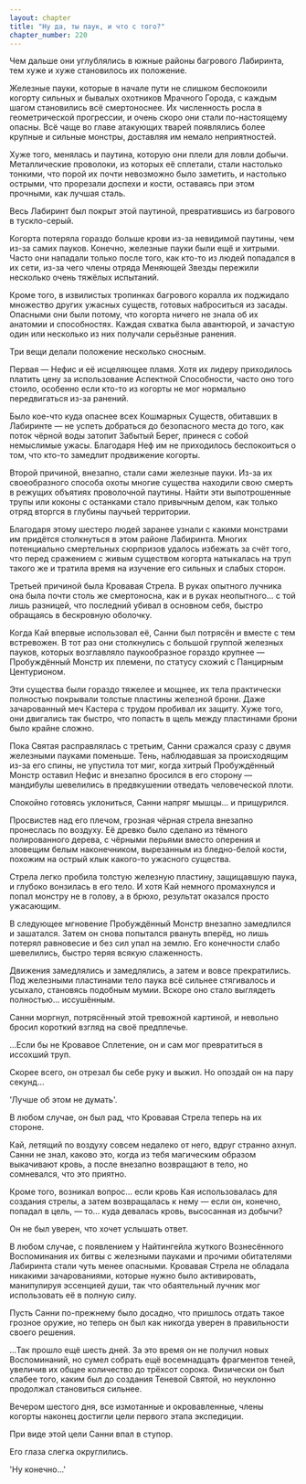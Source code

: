 ```yaml
---
layout: chapter
title: "Ну да, ты паук, и что с того?"
chapter_number: 220
---
```


Чем дальше они углублялись в южные районы багрового Лабиринта, тем хуже и хуже становилось их положение.

Железные пауки, которые в начале пути не слишком беспокоили когорту сильных и бывалых охотников Мрачного Города, с каждым шагом становились всё смертоноснее. Их численность росла в геометрической прогрессии, и очень скоро они стали по-настоящему опасны. Всё чаще во главе атакующих тварей появлялись более крупные и сильные монстры, доставляя им немало неприятностей.

Хуже того, менялась и паутина, которую они плели для ловли добычи. Металлические проволоки, из которых её сплетали, стали настолько тонкими, что порой их почти невозможно было заметить, и настолько острыми, что прорезали доспехи и кости, оставаясь при этом прочными, как лучшая сталь.

Весь Лабиринт был покрыт этой паутиной, превратившись из багрового в тускло-серый.

Когорта потеряла гораздо больше крови из-за невидимой паутины, чем из-за самих пауков. Конечно, железные пауки были ещё и хитрыми. Часто они нападали только после того, как кто-то из людей попадался в их сети, из-за чего члены отряда Меняющей Звезды пережили несколько очень тяжёлых испытаний.

Кроме того, в извилистых тропинках багрового коралла их поджидало множество других ужасных существ, готовых наброситься из засады. Опасными они были потому, что когорта ничего не знала об их анатомии и способностях. Каждая схватка была авантюрой, и зачастую один или несколько из них получали серьёзные ранения.

Три вещи делали положение несколько сносным.

Первая — Нефис и её исцеляющее пламя. Хотя их лидеру приходилось платить цену за использование Аспектной Способности, часто оно того стоило, особенно если кто-то из когорты не мог нормально передвигаться из-за ранений.

Было кое-что куда опаснее всех Кошмарных Существ, обитавших в Лабиринте — не успеть добраться до безопасного места до того, как поток чёрной воды затопит Забытый Берег, принеся с собой немыслимые ужасы. Благодаря Неф им не приходилось беспокоиться о том, что кто-то замедлит продвижение когорты.

Второй причиной, внезапно, стали сами железные пауки. Из-за их своеобразного способа охоты многие существа находили свою смерть в режущих объятиях проволочной паутины. Найти эти выпотрошенные трупы или коконы с останками стало привычным делом, как только отряд вторгся в глубины паучьей территории.

Благодаря этому шестеро людей заранее узнали с какими монстрами им придётся столкнуться в этом районе Лабиринта. Многих потенциально смертельных сюрпризов удалось избежать за счёт того, что перед сражением с живым существом когорта натыкалась на труп такого же и тратила время на изучение его сильных и слабых сторон.

Третьей причиной была Кровавая Стрела. В руках опытного лучника она была почти столь же смертоносна, как и в руках неопытного... с той лишь разницей, что последний убивал в основном себя, быстро обращаясь в бескровную оболочку.

Когда Кай впервые использовал её, Санни был потрясён и вместе с тем встревожен. В тот раз они столкнулись с большой группой железных пауков, которых возглавляло паукообразное гораздо крупнее — Пробуждённый Монстр их племени, по статусу схожий с Панцирным Центурионом.

Эти существа были гораздо тяжелее и мощнее, их тела практически полностью покрывали толстые пластины железной брони. Даже зачарованный меч Кастера с трудом пробивал их защиту. Хуже того, они двигались так быстро, что попасть в щель между пластинами брони было крайне сложно.

Пока Святая расправлялась с третьим, Санни сражался сразу с двумя железными пауками поменьше. Тень, наблюдавшая за происходящим из-за его спины, не упустила тот миг, когда хитрый Пробуждённый Монстр оставил Нефис и внезапно бросился в его сторону — мандибулы шевелились в предвкушении отведать человеческой плоти.

Спокойно готовясь уклониться, Санни напряг мышцы... и прищурился.

Просвистев над его плечом, грозная чёрная стрела внезапно пронеслась по воздуху. Её древко было сделано из тёмного полированного дерева, с чёрными перьями вместо оперения и зловещим белым наконечником, вырезанным из бледно-белой кости, похожим на острый клык какого-то ужасного существа.

Стрела легко пробила толстую железную пластину, защищавшую паука, и глубоко вонзилась в его тело. И хотя Кай немного промахнулся и попал монстру не в голову, а в брюхо, результат оказался просто ужасающим.

В следующее мгновение Пробуждённый Монстр внезапно замедлился и зашатался. Затем он снова попытался рвануть вперёд, но лишь потерял равновесие и без сил упал на землю. Его конечности слабо шевелились, быстро теряя всякую слаженность.

Движения замедлялись и замедлялись, а затем и вовсе прекратились. Под железными пластинами тело паука всё сильнее стягивалось и усыхало, становясь подобным мумии. Вскоре оно стало выглядеть полностью... иссушённым.

Санни моргнул, потрясённый этой тревожной картиной, и невольно бросил короткий взгляд на своё предплечье.

...Если бы не Кровавое Сплетение, он и сам мог превратиться в иссохший труп.

Скорее всего, он отрезал бы себе руку и выжил. Но опоздай он на пару секунд...

'Лучше об этом не думать'.

В любом случае, он был рад, что Кровавая Стрела теперь на их стороне.

Кай, летящий по воздуху совсем недалеко от него, вдруг странно ахнул. Санни не знал, каково это, когда из тебя магическим образом выкачивают кровь, а после внезапно возвращают в тело, но сомневался, что это приятно.

Кроме того, возникал вопрос... если кровь Кая использовалась для создания стрелы, а затем возвращалась к нему — если он, конечно, попадал в цель, — то... куда девалась кровь, высосанная из добычи?

Он не был уверен, что хочет услышать ответ.

В любом случае, с появлением у Найтингейла жуткого Вознесённого Воспоминания их битвы с железными пауками и прочими обитателями Лабиринта стали чуть менее опасными. Кровавая Стрела не обладала никакими зачарованиями, которые нужно было активировать, манипулируя эссенцией души, так что обаятельный лучник мог использовать её в полную силу.

Пусть Санни по-прежнему было досадно, что пришлось отдать такое грозное оружие, но теперь он был как никогда уверен в правильности своего решения.

...Так прошло ещё шесть дней. За это время он не получил новых Воспоминаний, но сумел собрать ещё восемнадцать фрагментов теней, увеличив их общее количество до трёхсот сорока. Физически он был слабее того, каким был до создания Теневой Святой, но неуклонно продолжал становиться сильнее.

Вечером шестого дня, все измотанные и окровавленные, члены когорты наконец достигли цели первого этапа экспедиции.

При виде этой цели Санни впал в ступор.

Его глаза слегка округлились.

'Ну конечно...'